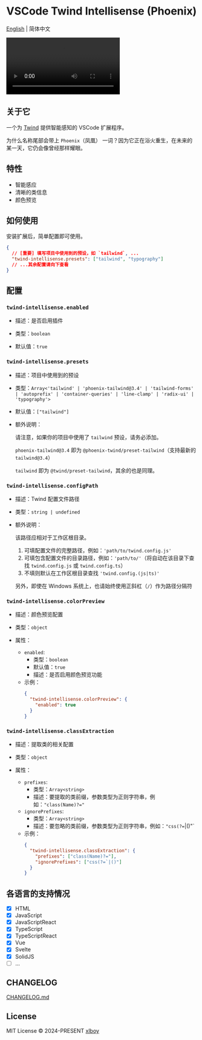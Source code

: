 # VSCode Twind Intellisense (Phoenix)

[English](./README.md) | 简体中文

<video src="https://github.com/user-attachments/assets/c5d92bbd-cb25-493f-a251-c4ca664f3f3d"></video>

## 关于它

一个为 [Twind](https://twind.style) 提供智能感知的 VSCode 扩展程序。

为什么名称尾部会带上 `Phoenix`（凤凰） 一词？因为它正在浴火重生，在未来的某一天，它仍会像曾经那样耀眼。

## 特性

- 智能感应
- 清晰的类信息
- 颜色预览

## 如何使用

安装扩展后，简单配置即可使用。

```json
{
  // [重要] 填写项目中使用到的预设，如 `tailwind`, ...
  "twind-intellisense.presets": ["tailwind", "typography"]
  // ...其余配置请向下查看
}
```

## 配置

### `twind-intellisense.enabled`

- 描述：是否启用插件

- 类型：`boolean`

- 默认值：`true`

### `twind-intellisense.presets`

- 描述：项目中使用到的预设

- 类型：`Array<'tailwind' | 'phoenix-tailwind@3.4' | 'tailwind-forms' | 'autoprefix' | 'container-queries' | 'line-clamp' | 'radix-ui' | 'typography'>`

- 默认值：`["tailwind"]`

- 额外说明：

  请注意，如果你的项目中使用了 `tailwind` 预设，请务必添加。

  `phoenix-tailwind@3.4` 即为 `@phoenix-twind/preset-tailwind`（支持最新的 `tailwind@3.4`）

  `tailwind` 即为 `@twind/preset-tailwind`，其余的也是同理。

### `twind-intellisense.configPath`

- 描述：Twind 配置文件路径

- 类型：`string | undefined`

- 额外说明：

  该路径应相对于工作区根目录。

  1. 可填配置文件的完整路径，例如：`'path/to/twind.config.js'`
  2. 可填包含配置文件的目录路径，例如：`'path/to/'`（将自动在该目录下查找 `twind.config.js` 或 `twind.config.ts`）
  3. 不填则默认在工作区根目录查找 `'twind.config.(js|ts)'`

  另外，即使在 Windows 系统上，也请始终使用正斜杠（`/`）作为路径分隔符

### `twind-intellisense.colorPreview`

- 描述：颜色预览配置

- 类型：`object`

- 属性：
  - `enabled`:
    - 类型：`boolean`
    - 默认值：`true`
    - 描述：是否启用颜色预览功能
  - 示例：
    ```json
    {
      "twind-intellisense.colorPreview": {
        "enabled": true
      }
    }
    ```

### `twind-intellisense.classExtraction`

- 描述：提取类的相关配置

- 类型：`object`

- 属性：
  - `prefixes`:
    - 类型：`Array<string>`
    - 描述：要提取的类前缀，参数类型为正则字符串，例如：`"class(Name)?="`
  - `ignorePrefixes`:
    - 类型：`Array<string>`
    - 描述：要忽略的类前缀，参数类型为正则字符串，例如：`"css(?=`|()"`
  - 示例：
    ```json
    {
      "twind-intellisense.classExtraction": {
        "prefixes": ["class(Name)?="],
        "ignorePrefixes": ["css(?=`|()"]
      }
    }
    ```

## 各语言的支持情况

- [x] HTML
- [x] JavaScript
- [x] JavaScriptReact
- [x] TypeScript
- [x] TypeScriptReact
- [x] Vue
- [x] Svelte
- [x] SolidJS
- [ ] ...

## CHANGELOG

[CHANGELOG.md](https://github.com/xlboy/vscode-twind-intellisense/blob/master/CHANGELOG.md)

## License

MIT License © 2024-PRESENT [xlboy](https://github.com/xlboy)
